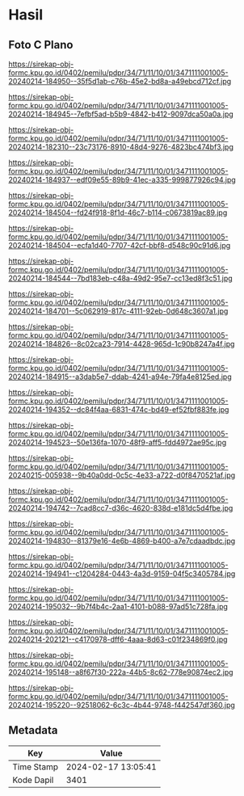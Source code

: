 # Hasil

## Foto C Plano

https://sirekap-obj-formc.kpu.go.id/0402/pemilu/pdpr/34/71/11/10/01/3471111001005-20240214-184950--35f5d1ab-c76b-45e2-bd8a-a49ebcd712cf.jpg

https://sirekap-obj-formc.kpu.go.id/0402/pemilu/pdpr/34/71/11/10/01/3471111001005-20240214-184945--7efbf5ad-b5b9-4842-b412-9097dca50a0a.jpg

https://sirekap-obj-formc.kpu.go.id/0402/pemilu/pdpr/34/71/11/10/01/3471111001005-20240214-182310--23c73176-8910-48d4-9276-4823bc474bf3.jpg

https://sirekap-obj-formc.kpu.go.id/0402/pemilu/pdpr/34/71/11/10/01/3471111001005-20240214-184937--edf09e55-89b9-41ec-a335-999877926c94.jpg

https://sirekap-obj-formc.kpu.go.id/0402/pemilu/pdpr/34/71/11/10/01/3471111001005-20240214-184504--fd24f918-8f1d-46c7-b114-c0673819ac89.jpg

https://sirekap-obj-formc.kpu.go.id/0402/pemilu/pdpr/34/71/11/10/01/3471111001005-20240214-184504--ecfa1d40-7707-42cf-bbf8-d548c90c91d6.jpg

https://sirekap-obj-formc.kpu.go.id/0402/pemilu/pdpr/34/71/11/10/01/3471111001005-20240214-184544--7bd183eb-c48a-49d2-95e7-cc13ed8f3c51.jpg

https://sirekap-obj-formc.kpu.go.id/0402/pemilu/pdpr/34/71/11/10/01/3471111001005-20240214-184701--5c062919-817c-4111-92eb-0d648c3607a1.jpg

https://sirekap-obj-formc.kpu.go.id/0402/pemilu/pdpr/34/71/11/10/01/3471111001005-20240214-184826--8c02ca23-7914-4428-965d-1c90b8247a4f.jpg

https://sirekap-obj-formc.kpu.go.id/0402/pemilu/pdpr/34/71/11/10/01/3471111001005-20240214-184915--a3dab5e7-ddab-4241-a94e-79fa4e8125ed.jpg

https://sirekap-obj-formc.kpu.go.id/0402/pemilu/pdpr/34/71/11/10/01/3471111001005-20240214-194352--dc84f4aa-6831-474c-bd49-ef52fbf883fe.jpg

https://sirekap-obj-formc.kpu.go.id/0402/pemilu/pdpr/34/71/11/10/01/3471111001005-20240214-194523--50e136fa-1070-48f9-aff5-fdd4972ae95c.jpg

https://sirekap-obj-formc.kpu.go.id/0402/pemilu/pdpr/34/71/11/10/01/3471111001005-20240215-005938--9b40a0dd-0c5c-4e33-a722-d0f8470521af.jpg

https://sirekap-obj-formc.kpu.go.id/0402/pemilu/pdpr/34/71/11/10/01/3471111001005-20240214-194742--7cad8cc7-d36c-4620-838d-e181dc5d4fbe.jpg

https://sirekap-obj-formc.kpu.go.id/0402/pemilu/pdpr/34/71/11/10/01/3471111001005-20240214-194830--81379e16-4e6b-4869-b400-a7e7cdaadbdc.jpg

https://sirekap-obj-formc.kpu.go.id/0402/pemilu/pdpr/34/71/11/10/01/3471111001005-20240214-194941--c1204284-0443-4a3d-9159-04f5c3405784.jpg

https://sirekap-obj-formc.kpu.go.id/0402/pemilu/pdpr/34/71/11/10/01/3471111001005-20240214-195032--9b7f4b4c-2aa1-4101-b088-97ad51c728fa.jpg

https://sirekap-obj-formc.kpu.go.id/0402/pemilu/pdpr/34/71/11/10/01/3471111001005-20240214-202121--c4170978-dff6-4aaa-8d63-c01f234869f0.jpg

https://sirekap-obj-formc.kpu.go.id/0402/pemilu/pdpr/34/71/11/10/01/3471111001005-20240214-195148--a8f67f30-222a-44b5-8c62-778e90874ec2.jpg

https://sirekap-obj-formc.kpu.go.id/0402/pemilu/pdpr/34/71/11/10/01/3471111001005-20240214-195220--92518062-6c3c-4b44-9748-f442547df360.jpg


## Metadata

| Key        | Value               |
| ---------- | ------------------- |
| Time Stamp | 2024-02-17 13:05:41 |
| Kode Dapil | 3401                |



